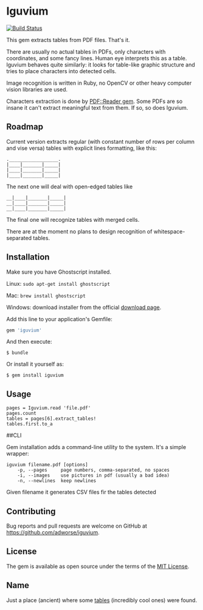 # Iguvium
[![Build Status](https://travis-ci.com/adworse/iguvium.svg?token=pKH4s9rC7sLLfFxdq8b6&branch=master)](https://travis-ci.com/adworse/iguvium)

This gem extracts tables from PDF files. That's it. 

There are usually no actual tables in PDFs, only characters with coordinates,
 and some fancy lines. Human eye interprets this as a table. Iguvium behaves quite similarly:
 it looks for table-like graphic structure and tries to place characters into detected cells.
 
 Image recognition is written in Ruby, no OpenCV or other heavy computer vision libraries are used.
 
 Characters extraction is done by [PDF::Reader gem](https://github.com/yob/pdf-reader). Some PDFs are so insane it can't extract meaningful text from them. If so, so does Iguvium.

## Roadmap

Current version extracts regular (with constant number of rows per column and vise versa) tables
with explicit lines formatting, like this:

```
.__________________.
|____|_______|_____|
|____|_______|_____|
|____|_______|_____|
```

The next one will deal with open-edged tables like

```
__|____|_______|_____|
__|____|_______|_____|
__|____|_______|_____|
```

The final one will recognize tables with merged cells.

There are at the moment no plans to design recognition of whitespace-separated tables.
## Installation

Make sure you have Ghostscript installed. 

Linux: `sudo apt-get install ghostscript`

Mac: `brew install ghostscript`

Windows: download installer from the official [download page](https://www.ghostscript.com/download/gsdnld.html).

Add this line to your application's Gemfile:

```ruby
gem 'iguvium'
```

And then execute:

    $ bundle

Or install it yourself as:

    $ gem install iguvium

## Usage

```require 'iguvium'
pages = Iguvium.read 'file.pdf'
pages.count
tables = pages[6].extract_tables!
tables.first.to_a
```

##CLI

Gem installation adds a command-line utility to the system. It's a simple wrapper:

```
iguvium filename.pdf [options]
    -p, --pages     page numbers, comma-separated, no spaces
    -i, --images    use pictures in pdf (usually a bad idea)
    -n, --newlines  keep newlines
```

Given filename it generates CSV files fir the tables detected 

## Contributing

Bug reports and pull requests are welcome on GitHub at https://github.com/adworse/iguvium.

## License

The gem is available as open source under the terms of the [MIT License](https://opensource.org/licenses/MIT).

## Name

Just a place (ancient) where some [tables](https://en.wikipedia.org/wiki/Iguvine_Tablets) (incredibly cool ones) were found.